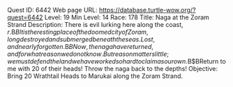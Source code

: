 Quest ID: 6442
Web page URL: https://database.turtle-wow.org/?quest=6442
Level: 19
Min Level: 14
Race: 178
Title: Naga at the Zoram Strand
Description: There is evil lurking here along the coast, $r.$B$BIt is the resting place of the doomed city of Zoram, long destroyed and submerged beneath the seas.Lost, and nearly forgotten.$B$BNow, the naga have returned, and for what reason we do not know.But reason matters little; we must defend the land we have worked so hard to claim as our own.$B$BReturn to me with 20 of their heads! Throw the naga back to the depths!
Objective: Bring 20 Wrathtail Heads to Marukai along the Zoram Strand.
